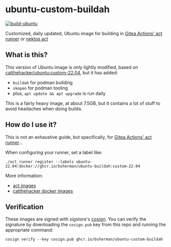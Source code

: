 # ubuntu-custom-buildah

[![build-ubuntu](https://github.com/bsherman/ubuntu-custom-buildah/actions/workflows/build.yml/badge.svg)](https://github.com/bsherman/ubuntu-custom-buildah/actions/workflows/build.yml)

Customized, daily updated, Ubuntu image for building in [Gitea Actions' act runner](https://gitea.com/gitea/act_runner) or [nektos act](https://github.com/nektos/act)

## What is this?

This version of Ubuntu image is only lightly modified, based on [catthehacker/ubuntu:custom-22.04](https://github.com/catthehacker/docker_images), but it has added:
- `buildah` for podman building
- `skopeo` for podman tooling
- plus, `apt update && apt upgrade` is run daily

This is a fairly heavy image, at about 7.5GB, but it contains a lot of stuff to avoid headaches when doing builds. 


## How do I use it?

This is not an exhaustive guide, but specifically, for [Gitea Actions' act runner](https://gitea.com/gitea/act_runner)...

When configuring your runner, set a label like:
```
./act_runner register --labels ubuntu-22.04:docker://ghcr.io/bsherman/ubuntu-buildah:custom-22.04
```


More information:
- [act images](https://github.com/nektos/act/blob/master/IMAGES.md)
- [catthehacker docker images](https://github.com/catthehacker/docker_images)


## Verification

These images are signed with sigstore's [cosign](https://docs.sigstore.dev/cosign/overview/). You can verify the signature by downloading the `cosign.pub` key from this repo and running the appropriate command:

    cosign verify --key cosign.pub ghcr.io/bsherman/ubuntu-custom-buildah
